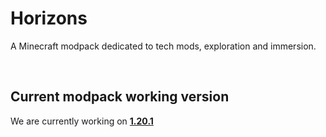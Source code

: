# Horizons
A Minecraft modpack dedicated to tech mods, exploration and immersion.

<br>

## Current modpack working version
We are currently working on  <u>**1.20.1**</u>